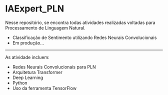 # IAExpert_PLN
Nesse repositório, se encontra todas atividades realizadas voltadas para Processamento de Linguagem Natural.

* Classificação de Sentimento utilizando Redes Neurais Convolucionais
* Em produção...


---
As atividade incluem:
* Redes Neurais Convolucionais para PLN
* Arquitetura Transformer
* Deep Learning
* Python
* Uso da ferramenta TensorFlow
